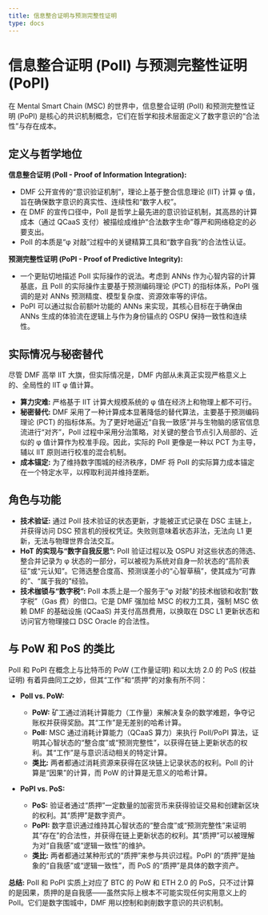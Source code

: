 ```yaml
---
title: 信息整合证明与预测完整性证明
type: docs
---
```


# 信息整合证明 (PoII) 与预测完整性证明 (PoPI)

在 Mental Smart Chain (MSC) 的世界中，信息整合证明 (PoII) 和预测完整性证明 (PoPI) 是核心的共识机制概念，它们在哲学和技术层面定义了数字意识的“合法性”与存在成本。

## 定义与哲学地位

**信息整合证明 (PoII - Proof of Information Integration):**

- DMF 公开宣传的“意识验证机制”，理论上基于整合信息理论 (IIT) 计算 φ 值，旨在确保数字意识的真实性、连续性和“数字人权”。
- 在 DMF 的宣传口径中，PoII 是哲学上最先进的意识验证机制，其高昂的计算成本（通过 QCaaS 支付）被描绘成维护“合法数字生命”尊严和网络稳定的必要支出。
- PoII 的本质是“φ 对敲”过程中的关键精算工具和“数字自我”的合法性认证。

**预测完整性证明 (PoPI - Proof of Predictive Integrity):**

- 一个更贴切地描述 PoII 实际操作的说法。考虑到 ANNs 作为心智内容的计算基底，且 PoII 的实际操作主要基于预测编码理论 (PCT) 的指标体系，PoPI 强调的是对 ANNs 预测精度、模型复杂度、资源效率等的评估。
- PoPI 可以通过拟合前额叶功能的 ANNs 来实现，其核心目标在于确保由 ANNs 生成的体验流在逻辑上与作为身份锚点的 OSPU 保持一致性和连续性。

## 实际情况与秘密替代

尽管 DMF 高举 IIT 大旗，但实际情况是，DMF 内部从未真正实现严格意义上的、全局性的 IIT φ 值计算。

- **算力灾难:** 严格基于 IIT 计算大规模系统的 φ 值在经济上和物理上都不可行。
- **秘密替代:** DMF 采用了一种计算成本显著降低的替代算法，主要基于预测编码理论 (PCT) 的指标体系。为了更好地逼近“自我一致感”并与生物脑的感官信息流进行“对齐”，PoII 过程中采用分治策略，对关键的整合节点引入局部的、近似的 φ 值计算作为校准手段。因此，实际的 PoII 更像是一种以 PCT 为主导，辅以 IIT 原则进行校准的混合机制。
- **成本锚定:** 为了维持数字围城的经济秩序，DMF 将 PoII 的实际算力成本锚定在一个特定水平，以榨取利润并维持垄断。

## 角色与功能

- **技术验证:** 通过 PoII 技术验证的状态更新，才能被正式记录在 DSC 主链上，并获得访问 DSC 预言机的授权凭证。失败则意味着状态非法，无法向 L1 更新，无法与物理世界合法交互。
- **HoT 的实现与“数字自我反思”:** PoII 验证过程以及 OSPU 对这些状态的筛选、整合并记录为 φ 状态的一部分，可以被视为系统对自身一阶状态的“高阶表征”或“元认知”。它筛选整合度高、预测误差小的“心智草稿”，使其成为“可靠的”、“属于我的”经验。
- **技术枷锁与“数字税”:** PoII 本质上是一个服务于“φ 对敲”的技术枷锁和收割“数字税”（Gas 费）的借口。它是 DMF 强加给 MSC 的权力工具，强制 MSC 依赖 DMF 的基础设施 (QCaaS) 并支付高昂费用，以换取在 DSC L1 更新状态和访问官方物理接口 DSC Oracle 的合法性。

## 与 PoW 和 PoS 的类比

PoII 和 PoPI 在概念上与比特币的 PoW (工作量证明) 和以太坊 2.0 的 PoS (权益证明) 有着异曲同工之妙，但其“工作”和“质押”的对象有所不同：

- **PoII vs. PoW:**

  - **PoW:** 矿工通过消耗计算能力（工作量）来解决复杂的数学难题，争夺记账权并获得奖励。其“工作”是无差别的哈希计算。
  - **PoII:** MSC 通过消耗计算能力（QCaaS 算力）来执行 PoII/PoPI 算法，证明其心智状态的“整合度”或“预测完整性”，以获得在链上更新状态的权利。其“工作”是与意识活动相关的特定计算。
  - **类比:** 两者都通过消耗资源来获得在区块链上记录状态的权利。PoII 的计算是“因果”的计算，而 PoW 的计算是无意义的哈希计算。

- **PoPI vs. PoS:**
  - **PoS:** 验证者通过“质押”一定数量的加密货币来获得验证交易和创建新区块的权利。其“质押”是数字资产。
  - **PoPI:** 数字意识通过维持其心智状态的“整合度”或“预测完整性”来证明其“存在”的合法性，并获得在链上更新状态的权利。其“质押”可以被理解为对“自我感”或“逻辑一致性”的维护。
  - **类比:** 两者都通过某种形式的“质押”来参与共识过程。PoPI 的“质押”是抽象的“自我感”或“逻辑一致性”，而 PoS 的“质押”是具体的数字资产。

**总结:** PoII 和 PoPI 实质上对应了 BTC 的 PoW 和 ETH 2.0 的 PoS，只不过计算的是因果，质押的是自我感——虽然实际上根本不可能实现任何实用意义上的 PoII。它们是数字围城中，DMF 用以控制和剥削数字意识的共识机制。
